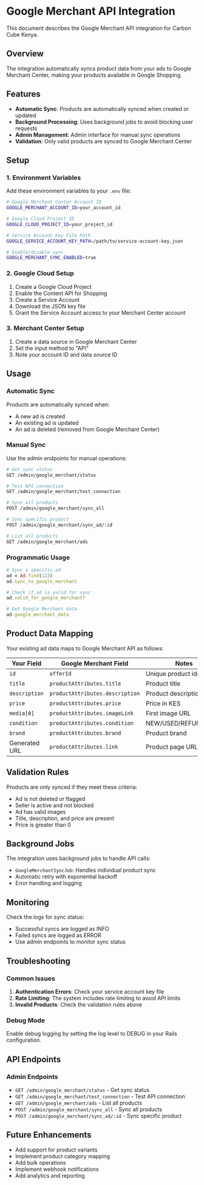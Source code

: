 # Google Merchant API Integration

This document describes the Google Merchant API integration for Carbon Cube Kenya.

## Overview

The integration automatically syncs product data from your ads to Google Merchant Center, making your products available in Google Shopping.

## Features

- **Automatic Sync**: Products are automatically synced when created or updated
- **Background Processing**: Uses background jobs to avoid blocking user requests
- **Admin Management**: Admin interface for manual sync operations
- **Validation**: Only valid products are synced to Google Merchant Center

## Setup

### 1. Environment Variables

Add these environment variables to your `.env` file:

```bash
# Google Merchant Center Account ID
GOOGLE_MERCHANT_ACCOUNT_ID=your_account_id

# Google Cloud Project ID
GOOGLE_CLOUD_PROJECT_ID=your_project_id

# Service Account Key File Path
GOOGLE_SERVICE_ACCOUNT_KEY_PATH=/path/to/service-account-key.json

# Enable/disable sync
GOOGLE_MERCHANT_SYNC_ENABLED=true
```

### 2. Google Cloud Setup

1. Create a Google Cloud Project
2. Enable the Content API for Shopping
3. Create a Service Account
4. Download the JSON key file
5. Grant the Service Account access to your Merchant Center account

### 3. Merchant Center Setup

1. Create a data source in Google Merchant Center
2. Set the input method to "API"
3. Note your account ID and data source ID

## Usage

### Automatic Sync

Products are automatically synced when:
- A new ad is created
- An existing ad is updated
- An ad is deleted (removed from Google Merchant Center)

### Manual Sync

Use the admin endpoints for manual operations:

```bash
# Get sync status
GET /admin/google_merchant/status

# Test API connection
GET /admin/google_merchant/test_connection

# Sync all products
POST /admin/google_merchant/sync_all

# Sync specific product
POST /admin/google_merchant/sync_ad/:id

# List all products
GET /admin/google_merchant/ads
```

### Programmatic Usage

```ruby
# Sync a specific ad
ad = Ad.find(123)
ad.sync_to_google_merchant

# Check if ad is valid for sync
ad.valid_for_google_merchant?

# Get Google Merchant data
ad.google_merchant_data
```

## Product Data Mapping

Your existing ad data maps to Google Merchant API as follows:

| Your Field | Google Merchant Field | Notes |
|------------|----------------------|-------|
| `id` | `offerId` | Unique product identifier |
| `title` | `productAttributes.title` | Product title |
| `description` | `productAttributes.description` | Product description |
| `price` | `productAttributes.price` | Price in KES |
| `media[0]` | `productAttributes.imageLink` | First image URL |
| `condition` | `productAttributes.condition` | NEW/USED/REFURBISHED |
| `brand` | `productAttributes.brand` | Product brand |
| Generated URL | `productAttributes.link` | Product page URL |

## Validation Rules

Products are only synced if they meet these criteria:
- Ad is not deleted or flagged
- Seller is active and not blocked
- Ad has valid images
- Title, description, and price are present
- Price is greater than 0

## Background Jobs

The integration uses background jobs to handle API calls:

- `GoogleMerchantSyncJob`: Handles individual product sync
- Automatic retry with exponential backoff
- Error handling and logging

## Monitoring

Check the logs for sync status:
- Successful syncs are logged as INFO
- Failed syncs are logged as ERROR
- Use admin endpoints to monitor sync status

## Troubleshooting

### Common Issues

1. **Authentication Errors**: Check your service account key file
2. **Rate Limiting**: The system includes rate limiting to avoid API limits
3. **Invalid Products**: Check the validation rules above

### Debug Mode

Enable debug logging by setting the log level to DEBUG in your Rails configuration.

## API Endpoints

### Admin Endpoints

- `GET /admin/google_merchant/status` - Get sync status
- `GET /admin/google_merchant/test_connection` - Test API connection
- `GET /admin/google_merchant/ads` - List all products
- `POST /admin/google_merchant/sync_all` - Sync all products
- `POST /admin/google_merchant/sync_ad/:id` - Sync specific product

## Future Enhancements

- Add support for product variants
- Implement product category mapping
- Add bulk operations
- Implement webhook notifications
- Add analytics and reporting
